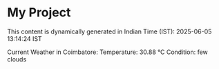 # My Project

This content is dynamically generated in Indian Time (IST): 2025-06-05 13:14:24 IST


Current Weather in Coimbatore:
Temperature: 30.88 °C
Condition: few clouds
